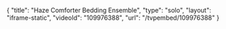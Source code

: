 {
    "title": "Haze Comforter Bedding Ensemble",
    "type": "solo",
    "layout": "iframe-static",
    "videoId": "109976388",
    "url": "\/tvpembed\/109976388"
}